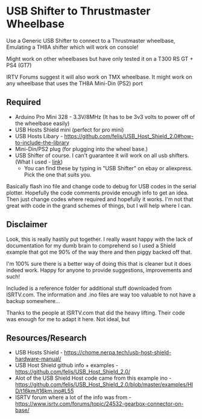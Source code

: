 # USB Shifter to Thrustmaster Wheelbase
Use a Generic USB Shifter to connect to a Thrustmaster wheelbase, Emulating a TH8A shifter which will work on console!

Might work on other wheelbases but have only tested it on a T300 RS GT + PS4 (GT7)

IRTV Forums suggest it will also work on TMX wheelbase. It might work on any wheelbase that uses the TH8A Mini-Din (PS2) port


## Required
* Arduino Pro Mini 328 - 3.3V/8MHz (It has to be 3v3 volts to power off of the wheelbase easily)
* USB Hosts Shield mini (perfect for pro mini)
* USB Hosts Libary - https://github.com/felis/USB_Host_Shield_2.0#how-to-include-the-library
* Mini-Din/PS2 plug (for plugging into the wheel base.)
* USB Shifter of course. I can't guarantee it will work on all usb shifters. (What I used - [link](Images/USB%20Shifter.jpg "USB Shifter"))
  * You can find these by typing in "USB Shifter" on ebay or aliexpress. Pick the one that suits you.


Basically flash ino file and change code to debug for USB codes in the serial plotter. Hopefully the code comments provide enough info to get an idea. Then just change codes where required and hopefully it works. I'm not that great with code in the grand schemes of things, but I will help where I can.


## Disclaimer
Look, this is really hastily put together. I really wasnt happy with the lack of documentation for my dumb brain to comprehend so I used a Shield example that got me 90% of the way there and then piggy backed off that.

I'm 100% sure there is a better way of doing this that is cleaner but it does indeed work. Happy for anyone to provide suggestions, improvements and such!

Included is a reference folder for additional stuff downloaded from ISRTV.com. The information and .ino files are way too valuable to not have a backup somewhere...


Thanks to the people at ISRTV.com that did the heavy lifting. Their code was enough for me to adapt it here. Not ideal, but 



## Resources/Research
* USB Hosts Shield - https://chome.nerpa.tech/usb-host-shield-hardware-manual/
* USB Host Shield github info + examples - https://github.com/felis/USB_Host_Shield_2.0/
* Alot of the USB Shield Host code came from this example ino - https://github.com/felis/USB_Host_Shield_2.0/blob/master/examples/HID/t16km/t16km.ino#L55
* ISRTV forum where a lot of the info was from - https://www.isrtv.com/forums/topic/24532-gearbox-connector-on-base/
